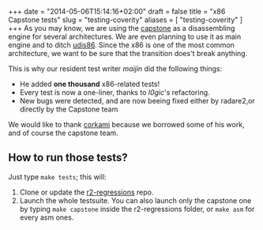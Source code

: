 +++
date = "2014-05-06T15:14:16+02:00"
draft = false
title = "x86 Capstone tests"
slug = "testing-coverity"
aliases = [
	"testing-coverity"
]
+++
As you may know, we are using the [capstone]( http://capstone-engine.org/ ) as a disassembling engine for several architectures. We are even planning to use it as main engine and to ditch [udis86]( https://github.com/vmt/udis86 ).
Since the x86 is one of the most common architecture, we want to be sure that the transition does't break anything.

This is why our resident test writer *maijin* did the following things:

 - He added **one thousand** x86-related tests!
 - Every test is now a one-liner, thanks to *l0gic*'s refactoring.
 - New bugs were detected, and are now beeing fixed either by radare2,or directly by the Capstone team
 
We would like to thank [corkami]( http://corkami.googlecode.com/svn-history/r79/trunk/misc/opcodes32.asm ) because we borrowed some of his work, and of course the capstone team.
## How to run those tests?
Just type `make tests`; this will:

 1. Clone or update the [r2-regressions]( https://github.com/radare/radare2-regressions ) repo.
 2. Launch the whole testsuite.
You can also launch only the capstone one by typing `make capstone` inside the r2-regressions folder, or `make asm` for every asm ones.
